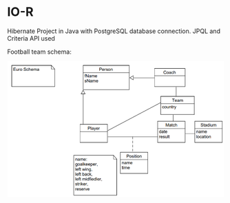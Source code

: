 # IO-R
Hibernate Project in Java with PostgreSQL database connection.
JPQL and Criteria API used 

Football team schema:

![Alt text](footballSchema.png?raw=true "Data Model")



